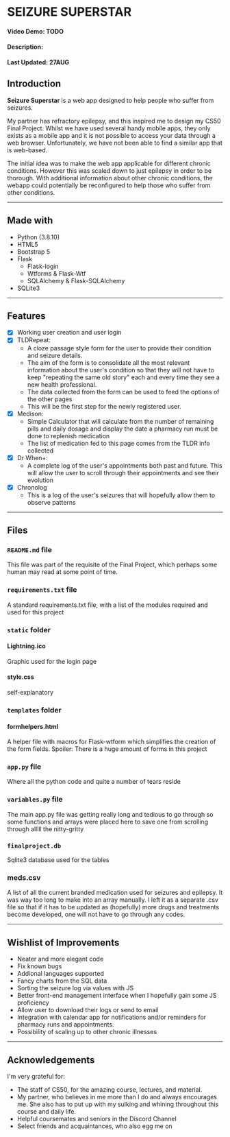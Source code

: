 # SEIZURE SUPERSTAR
#### Video Demo:  TODO <URL HERE>
#### Description:

**Last Updated: 27AUG**

## Introduction
**Seizure Superstar** is a web app designed to help people who suffer from seizures. 

My partner has refractory epilepsy, and this inspired me to design my CS50 Final Project. Whilst we have used several handy mobile apps, they only exists as a mobile app and it is not possible to access your data through a web browser. Unfortunately, we have not been able to find a similar app that is web-based.

The initial idea was to make the web app applicable for different chronic conditions. However this was scaled down to just epilepsy in order to be thorough. With additional information about other chronic conditions, the webapp could potentially be reconfigured to help those who suffer from other conditions.
_________
## Made with
- Python (3.8.10)
- HTML5
- Bootstrap 5
- Flask
    - Flask-login
    - Wtforms & Flask-Wtf
    - SQLAlchemy & Flask-SQLAlchemy
- SQLite3
_________
## Features
- [x] Working user creation and user login 
- [x] TLDRepeat:
    - A cloze passage style form for the user to provide their condition and seizure details. 
    - The aim of the form is to consolidate all the most relevant information about the user's condition so that they will not have to keep "repeating the same old story" each and every time they see a new health professional.
    - The data collected from the form can be used to feed the options of the other pages  
    - This will be the first step for the newly registered user.
- [x] Medison:
    - Simple Calculator that will calculate from the number of remaining pills and daily dosage and display the date a pharmacy run must be done to replenish medication
    - The list of medication fed to this page comes from the TLDR info collected
- [x] Dr When+:
    - A complete log of the user's appointments both past and future. This will allow the user to scroll through their appointments and see their evolution
- [x] Chronolog
    - This is a log of the user's seizures that will hopefully allow them to observe patterns 
_________
## Files
### `README.md` file
This file was part of the requisite of the Final Project, which perhaps some human may read at some point of time.
### `requirements.txt` file
A standard requirements.txt file, with a list of the modules required and used for this project

### `static` folder
#### Lightning.ico
Graphic used for the login page
#### style.css
self-explanatory

### `templates` folder


#### formhelpers.html 
A helper file with macros for Flask-wtform which simplifies the creation of the form fields. Spoiler: There is a huge amount of forms in this project

### `app.py` file
Where all the python code and quite a number of tears reside

### `variables.py` file
The main app.py file was getting really long and tedious to go through so some functions and arrays were placed here to save one from scrolling through alllll the nitty-gritty

### `finalproject.db`
Sqlite3 database used for the tables

### meds.csv
A list of all the current branded medication used for seizures and epilepsy. It was way too long to make into an array manually. I left it as a separate .csv file so that if it has to be updated as (hopefully) more drugs and treatments become developed, one will not have to go through any codes.
_________
## Wishlist of Improvements
* Neater and more elegant code
* Fix known bugs
* Addional languages supported
* Fancy charts from the SQL data
* Sorting the seizure log via values with JS
* Better front-end management interface when I hopefully gain some JS proficiency
* Allow user to download their logs or send to email
* Integration with calendar app for notifications and/or reminders for pharmacy runs and appointments.
* Possibility of scaling up to other chronic illnesses
_________
## Acknowledgements
I'm very grateful for:
- The staff of CS50, for the amazing course, lectures, and material. 
- My partner, who believes in me more than I do and always encourages me. She also has to put up with my sulking and whining throughout this course and daily life.
- Helpful coursemates and seniors in the Discord Channel
- Select friends and acquaintances, who also egg me on